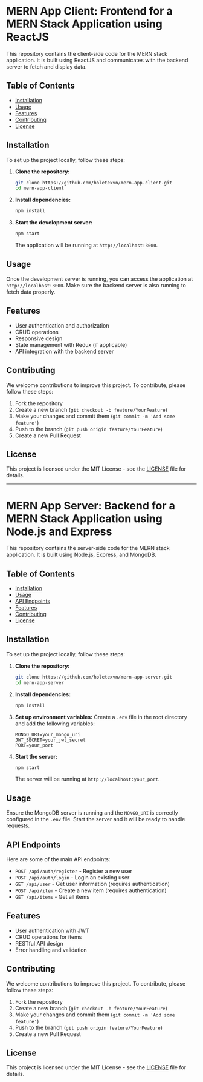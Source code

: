 # MERN App Client: Frontend for a MERN Stack Application using ReactJS

This repository contains the client-side code for the MERN stack application. It is built using ReactJS and communicates with the backend server to fetch and display data.

## Table of Contents

- [Installation](#installation)
- [Usage](#usage)
- [Features](#features)
- [Contributing](#contributing)
- [License](#license)

## Installation

To set up the project locally, follow these steps:

1. **Clone the repository:**

   ```sh
   git clone https://github.com/holetexvn/mern-app-client.git
   cd mern-app-client
   ```

2. **Install dependencies:**

   ```sh
   npm install
   ```

3. **Start the development server:**

   ```sh
   npm start
   ```

   The application will be running at `http://localhost:3000`.

## Usage

Once the development server is running, you can access the application at `http://localhost:3000`. Make sure the backend server is also running to fetch data properly.

## Features

- User authentication and authorization
- CRUD operations
- Responsive design
- State management with Redux (if applicable)
- API integration with the backend server

## Contributing

We welcome contributions to improve this project. To contribute, please follow these steps:

1. Fork the repository
2. Create a new branch (`git checkout -b feature/YourFeature`)
3. Make your changes and commit them (`git commit -m 'Add some feature'`)
4. Push to the branch (`git push origin feature/YourFeature`)
5. Create a new Pull Request

## License

This project is licensed under the MIT License - see the [LICENSE](LICENSE) file for details.

---

# MERN App Server: Backend for a MERN Stack Application using Node.js and Express

This repository contains the server-side code for the MERN stack application. It is built using Node.js, Express, and MongoDB.

## Table of Contents

- [Installation](#installation)
- [Usage](#usage)
- [API Endpoints](#api-endpoints)
- [Features](#features)
- [Contributing](#contributing)
- [License](#license)

## Installation

To set up the project locally, follow these steps:

1. **Clone the repository:**

   ```sh
   git clone https://github.com/holetexvn/mern-app-server.git
   cd mern-app-server
   ```

2. **Install dependencies:**

   ```sh
   npm install
   ```

3. **Set up environment variables:**
   Create a `.env` file in the root directory and add the following variables:

   ```env
   MONGO_URI=your_mongo_uri
   JWT_SECRET=your_jwt_secret
   PORT=your_port
   ```

4. **Start the server:**

   ```sh
   npm start
   ```

   The server will be running at `http://localhost:your_port`.

## Usage

Ensure the MongoDB server is running and the `MONGO_URI` is correctly configured in the `.env` file. Start the server and it will be ready to handle requests.

## API Endpoints

Here are some of the main API endpoints:

- `POST /api/auth/register` - Register a new user
- `POST /api/auth/login` - Login an existing user
- `GET /api/user` - Get user information (requires authentication)
- `POST /api/item` - Create a new item (requires authentication)
- `GET /api/items` - Get all items

## Features

- User authentication with JWT
- CRUD operations for items
- RESTful API design
- Error handling and validation

## Contributing

We welcome contributions to improve this project. To contribute, please follow these steps:

1. Fork the repository
2. Create a new branch (`git checkout -b feature/YourFeature`)
3. Make your changes and commit them (`git commit -m 'Add some feature'`)
4. Push to the branch (`git push origin feature/YourFeature`)
5. Create a new Pull Request

## License

This project is licensed under the MIT License - see the [LICENSE](LICENSE) file for details.
